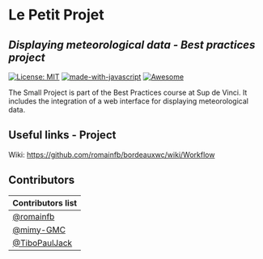 # Le Petit Projet
## _Displaying meteorological data - **Best practices** project_

 [![License: MIT](https://img.shields.io/badge/License-MIT-yellow.svg)](https://opensource.org/licenses/MIT) [![made-with-javascript](https://img.shields.io/badge/Made%20with-JavaScript-1f425f.svg)](https://www.javascript.com) [![Awesome](https://awesome.re/badge.svg)](https://romainfb.github.com/lepetitprojet/)

The Small Project is part of the Best Practices course at Sup de Vinci. It includes the integration of a web interface for displaying meteorological data.

## Useful links - Project

Wiki: https://github.com/romainfb/bordeauxwc/wiki/Workflow

## Contributors

| Contributors list     |
| ------------- |
|[@romainfb](https://github.com/romainfb)|
|[@mimy-GMC](https://github.com/mimy-GMC) |
|[@TiboPaulJack](https://github.com/TiboPaulJack) |
